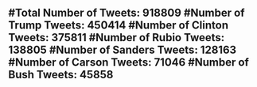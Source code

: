#Total Number of Tweets: 918809 
#Number of Trump Tweets: 450414
#Number of Clinton Tweets: 375811
#Number of Rubio Tweets: 138805
#Number of Sanders Tweets: 128163
#Number of Carson Tweets: 71046
#Number of Bush Tweets: 45858
---
